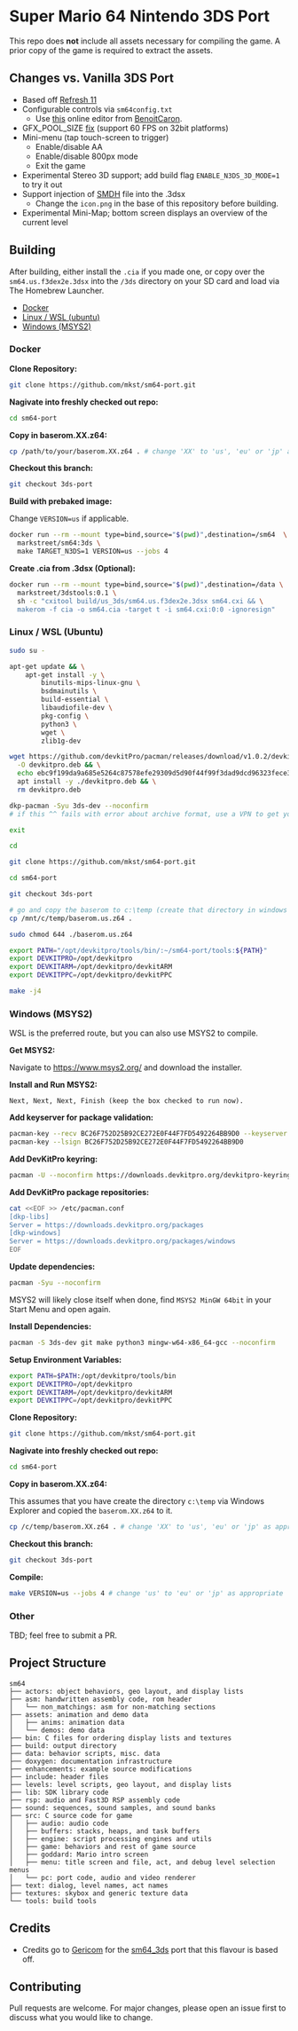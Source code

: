 # Super Mario 64 Nintendo 3DS Port

This repo does **not** include all assets necessary for compiling the game.
A prior copy of the game is required to extract the assets.

## Changes vs. Vanilla 3DS Port

 - Based off [Refresh 11](https://github.com/sm64-port/sm64-port/commit/9214dddabcce4723d9b6cda2ebccbac209f6447d)
 - Configurable controls via `sm64config.txt`
     - Use [this](https://codepen.io/benoitcaron/full/abNZrbP) online editor from [BenoitCaron](https://github.com/BenoitCaron).
 - GFX_POOL_SIZE [fix](https://github.com/aboood40091/sm64-port/commit/6ae4f4687ed234291ac1e572b75d65191ca9f364) (support 60 FPS on 32bit platforms)
 - Mini-menu (tap touch-screen to trigger)
     - Enable/disable AA
     - Enable/disable 800px mode
     - Exit the game
 - Experimental Stereo 3D support; add build flag `ENABLE_N3DS_3D_MODE=1` to try it out
 - Support injection of [SMDH](https://www.3dbrew.org/wiki/SMDH) file into the .3dsx
     - Change the `icon.png` in the base of this repository before building.
 - Experimental Mini-Map; bottom screen displays an overview of the current level

## Building

After building, either install the `.cia` if you made one, or copy over the `sm64.us.f3dex2e.3dsx` into the `/3ds` directory on your SD card and load via The Homebrew Launcher.

  - [Docker](#docker)
  - [Linux / WSL (ubuntu)](#linux--wsl-ubuntu)
  - [Windows (MSYS2)](#windows-msys2)

### Docker

**Clone Repository:**

```sh
git clone https://github.com/mkst/sm64-port.git
```

**Nagivate into freshly checked out repo:**

```sh
cd sm64-port
```

**Copy in baserom.XX.z64:**

```sh
cp /path/to/your/baserom.XX.z64 . # change 'XX' to 'us', 'eu' or 'jp' as appropriate
```

**Checkout this branch:**

```sh
git checkout 3ds-port
```

**Build with prebaked image:**

Change `VERSION=us` if applicable.
```sh
docker run --rm --mount type=bind,source="$(pwd)",destination=/sm64  \
  markstreet/sm64:3ds \
  make TARGET_N3DS=1 VERSION=us --jobs 4
```

**Create .cia from .3dsx (Optional):**

```sh
docker run --rm --mount type=bind,source="$(pwd)",destination=/data \
  markstreet/3dstools:0.1 \
  sh -c "cxitool build/us_3ds/sm64.us.f3dex2e.3dsx sm64.cxi && \
  makerom -f cia -o sm64.cia -target t -i sm64.cxi:0:0 -ignoresign"
```

### Linux / WSL (Ubuntu)

```sh
sudo su -

apt-get update && \
    apt-get install -y \
        binutils-mips-linux-gnu \
        bsdmainutils \
        build-essential \
        libaudiofile-dev \
        pkg-config \
        python3 \
        wget \
        zlib1g-dev

wget https://github.com/devkitPro/pacman/releases/download/v1.0.2/devkitpro-pacman.amd64.deb \
  -O devkitpro.deb && \
  echo ebc9f199da9a685e5264c87578efe29309d5d90f44f99f3dad9dcd96323fece3 devkitpro.deb | sha256sum --check && \
  apt install -y ./devkitpro.deb && \
  rm devkitpro.deb

dkp-pacman -Syu 3ds-dev --noconfirm
# if this ^^ fails with error about archive format, use a VPN to get yourself out of the USA and then try again.

exit

cd

git clone https://github.com/mkst/sm64-port.git

cd sm64-port

git checkout 3ds-port

# go and copy the baserom to c:\temp (create that directory in windows explorer)
cp /mnt/c/temp/baserom.us.z64 .

sudo chmod 644 ./baserom.us.z64

export PATH="/opt/devkitpro/tools/bin/:~/sm64-port/tools:${PATH}"
export DEVKITPRO=/opt/devkitpro
export DEVKITARM=/opt/devkitpro/devkitARM
export DEVKITPPC=/opt/devkitpro/devkitPPC

make -j4
```

### Windows (MSYS2)

WSL is the preferred route, but you can also use MSYS2 to compile.

**Get MSYS2:**

Navigate to https://www.msys2.org/ and download the installer.

**Install and Run MSYS2:**

```
Next, Next, Next, Finish (keep the box checked to run now).
```

**Add keyserver for package validation:**

```sh
pacman-key --recv BC26F752D25B92CE272E0F44F7FD5492264BB9D0 --keyserver keyserver.ubuntu.com
pacman-key --lsign BC26F752D25B92CE272E0F44F7FD5492264BB9D0
```

**Add DevKitPro keyring:**

```sh
pacman -U --noconfirm https://downloads.devkitpro.org/devkitpro-keyring.pkg.tar.xz
```

**Add DevKitPro package repositories:**

```sh
cat <<EOF >> /etc/pacman.conf
[dkp-libs]
Server = https://downloads.devkitpro.org/packages
[dkp-windows]
Server = https://downloads.devkitpro.org/packages/windows
EOF
```

**Update dependencies:**

```sh
pacman -Syu --noconfirm
```

MSYS2 will likely close itself when done, find `MSYS2 MinGW 64bit` in your Start Menu and open again.

**Install Dependencies:**

```sh
pacman -S 3ds-dev git make python3 mingw-w64-x86_64-gcc --noconfirm
```

**Setup Environment Variables:**

```sh
export PATH=$PATH:/opt/devkitpro/tools/bin
export DEVKITPRO=/opt/devkitpro
export DEVKITARM=/opt/devkitpro/devkitARM
export DEVKITPPC=/opt/devkitpro/devkitPPC
```

**Clone Repository:**

```sh
git clone https://github.com/mkst/sm64-port.git
```

**Nagivate into freshly checked out repo:**

```sh
cd sm64-port
```

**Copy in baserom.XX.z64:**

This assumes that you have create the directory `c:\temp` via Windows Explorer and copied the `baserom.XX.z64` to it.
```sh
cp /c/temp/baserom.XX.z64 . # change 'XX' to 'us', 'eu' or 'jp' as appropriate
```

**Checkout this branch:**

```sh
git checkout 3ds-port
```

**Compile:**

```sh
make VERSION=us --jobs 4 # change 'us' to 'eu' or 'jp' as appropriate
```

### Other

TBD; feel free to submit a PR.

## Project Structure

```
sm64
├── actors: object behaviors, geo layout, and display lists
├── asm: handwritten assembly code, rom header
│   └── non_matchings: asm for non-matching sections
├── assets: animation and demo data
│   ├── anims: animation data
│   └── demos: demo data
├── bin: C files for ordering display lists and textures
├── build: output directory
├── data: behavior scripts, misc. data
├── doxygen: documentation infrastructure
├── enhancements: example source modifications
├── include: header files
├── levels: level scripts, geo layout, and display lists
├── lib: SDK library code
├── rsp: audio and Fast3D RSP assembly code
├── sound: sequences, sound samples, and sound banks
├── src: C source code for game
│   ├── audio: audio code
│   ├── buffers: stacks, heaps, and task buffers
│   ├── engine: script processing engines and utils
│   ├── game: behaviors and rest of game source
│   ├── goddard: Mario intro screen
│   ├── menu: title screen and file, act, and debug level selection menus
│   └── pc: port code, audio and video renderer
├── text: dialog, level names, act names
├── textures: skybox and generic texture data
└── tools: build tools
```

## Credits

 - Credits go to [Gericom](https://github.com/Gericom) for the [sm64_3ds](https://github.com/sm64-port/sm64_3ds) port that this flavour is based off.

## Contributing

Pull requests are welcome. For major changes, please open an issue first to discuss what you would like to change.
